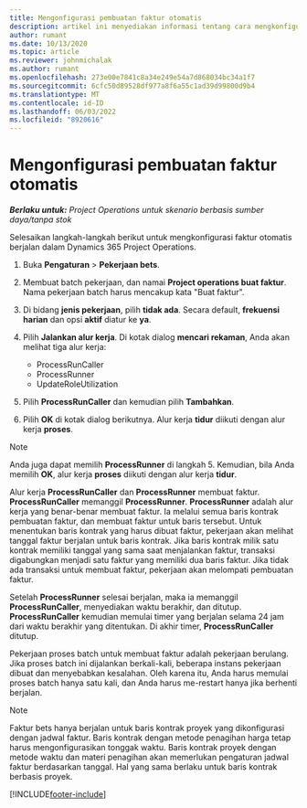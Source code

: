 ```yaml
---
title: Mengonfigurasi pembuatan faktur otomatis
description: artikel ini menyediakan informasi tentang cara mengkonfigurasi sistem untuk menghasilkan faktur secara otomatis.
author: rumant
ms.date: 10/13/2020
ms.topic: article
ms.reviewer: johnmichalak
ms.author: rumant
ms.openlocfilehash: 273e00e7841c8a34e249e54a7d868034bc34a1f7
ms.sourcegitcommit: 6cfc50d89528df977a8f6a55c1ad39d99800d9b4
ms.translationtype: MT
ms.contentlocale: id-ID
ms.lasthandoff: 06/03/2022
ms.locfileid: "8920616"
---
```

# <a name="configure-automatic-invoice-creation"></a>Mengonfigurasi pembuatan faktur otomatis

_**Berlaku untuk:** Project Operations untuk skenario berbasis sumber daya/tanpa stok_


Selesaikan langkah-langkah berikut untuk mengkonfigurasi faktur otomatis berjalan dalam Dynamics 365 Project Operations.

1. Buka **Pengaturan** > **Pekerjaan bets**.
2. Membuat batch pekerjaan, dan namai **Project operations buat faktur**. Nama pekerjaan batch harus mencakup kata "Buat faktur".
3. Di bidang **jenis pekerjaan**, pilih **tidak ada**. Secara default, **frekuensi harian** dan opsi **aktif** diatur ke **ya**.
4. Pilih **Jalankan alur kerja**. Di kotak dialog **mencari rekaman**, Anda akan melihat tiga alur kerja:

    - ProcessRunCaller
    - ProcessRunner
    - UpdateRoleUtilization

5. Pilih **ProcessRunCaller** dan kemudian pilih **Tambahkan**.
6. Pilih **OK** di kotak dialog berikutnya. Alur kerja **tidur** diikuti dengan alur kerja **proses**.

  > [!NOTE]
  > Anda juga dapat memilih **ProcessRunner** di langkah 5. Kemudian, bila Anda memilih **OK**, alur kerja **proses** diikuti dengan alur kerja **tidur**.

Alur kerja **ProcessRunCaller** dan **ProcessRunner** membuat faktur. **ProcessRunCaller** memanggil **ProcessRunner**. **ProcessRunner** adalah alur kerja yang benar-benar membuat faktur. Ia melalui semua baris kontrak pembuatan faktur, dan membuat faktur untuk baris tersebut. Untuk menentukan baris kontrak yang harus dibuat faktur, pekerjaan akan melihat tanggal faktur berjalan untuk baris kontrak. Jika baris kontrak milik satu kontrak memiliki tanggal yang sama saat menjalankan faktur, transaksi digabungkan menjadi satu faktur yang memiliki dua baris faktur. Jika tidak ada transaksi untuk membuat faktur, pekerjaan akan melompati pembuatan faktur.

Setelah **ProcessRunner** selesai berjalan, maka ia memanggil **ProcessRunCaller**, menyediakan waktu berakhir, dan ditutup. **ProcessRunCaller** kemudian memulai timer yang berjalan selama 24 jam dari waktu berakhir yang ditentukan. Di akhir timer, **ProcessRunCaller** ditutup.

Pekerjaan proses batch untuk membuat faktur adalah pekerjaan berulang. Jika proses batch ini dijalankan berkali-kali, beberapa instans pekerjaan dibuat dan menyebabkan kesalahan. Oleh karena itu, Anda harus memulai proses batch hanya satu kali, dan Anda harus me-restart hanya jika berhenti berjalan.

> [!NOTE]
> Faktur bets hanya berjalan untuk baris kontrak proyek yang dikonfigurasi dengan jadwal faktur. Baris kontrak dengan metode penagihan harga tetap harus mengonfigurasikan tonggak waktu. Baris kontrak proyek dengan metode waktu dan materi penagihan akan memerlukan pengaturan jadwal faktur berdasarkan tanggal. Hal yang sama berlaku untuk baris kontrak berbasis proyek.     


[!INCLUDE[footer-include](../includes/footer-banner.md)]